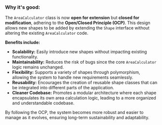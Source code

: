 ### Why it's good:

The `AreaCalculator` class is now **open for extension** but **closed for modification**, adhering to the **Open/Closed Principle (OCP)**. This design allows new shapes to be added by extending the `Shape` interface without altering the existing `AreaCalculator` code.

**Benefits include:**

- **Scalability:** Easily introduce new shapes without impacting existing functionality.
- **Maintainability:** Reduces the risk of bugs since the core `AreaCalculator` logic remains unchanged.
- **Flexibility:** Supports a variety of shapes through polymorphism, allowing the system to handle new requirements seamlessly.
- **Reusability:** Encourages the creation of reusable shape classes that can be integrated into different parts of the application.
- **Cleaner Codebase:** Promotes a modular architecture where each shape encapsulates its own area calculation logic, leading to a more organized and understandable codebase.

By following the OCP, the system becomes more robust and easier to manage as it evolves, ensuring long-term sustainability and adaptability.

